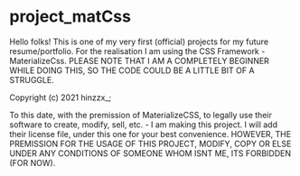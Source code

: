 # project_matCss

Hello folks! This is one of my very first (official) projects for my future resume/portfolio. 
For the realisation I am using the CSS Framework - MaterializeCss.
PLEASE NOTE THAT I AM A COMPLETELY BEGINNER WHILE DOING THIS, SO THE CODE COULD BE A LITTLE BIT OF A STRUGGLE.

Copyright (c) 2021 hinzzx_;

To this date, with the premission of MaterializeCSS, to legally use their software to create, modify, sell, etc. - I am making this project.
I will add their license file, under this one for your best convenience.
HOWEVER, THE PREMISSION FOR THE USAGE OF THIS PROJECT, MODIFY, COPY OR ELSE UNDER ANY CONDITIONS OF SOMEONE WHOM ISNT ME, ITS FORBIDDEN (FOR NOW).

